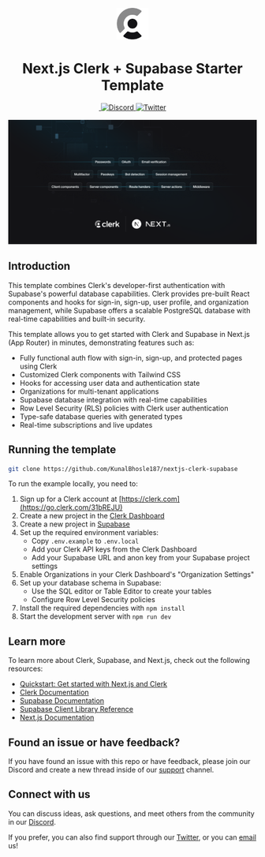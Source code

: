 <p align="center">
  <a href="https://go.clerk.com/e3UDpP4" target="blank" rel="noopener noreferrer">
   <picture>
      <source media="(prefers-color-scheme: dark)" srcset="./public/light-logo.png">
      <img src="./public/dark-logo.png" height="64">
    </picture>
  </a>
  <br />
</p>
<div align="center">
  <h1>
    Next.js Clerk + Supabase Starter Template
  </h1>
  <a href="https://www.npmjs.com/package/@clerk/clerk-js">
    <img alt="" src="https://img.shields.io/npm/dm/@clerk/clerk-js" />
  </a>
  <a href="https://discord.com/invite/b5rXHjAg7A">
    <img alt="Discord" src="https://img.shields.io/discord/856971667393609759?color=7389D8&label&logo=discord&logoColor=ffffff" />
  </a>
  <a href="https://twitter.com/clerkdev">
    <img alt="Twitter" src="https://img.shields.io/twitter/url.svg?label=%40clerkdev&style=social&url=https%3A%2F%2Ftwitter.com%2Fclerkdev" />
  </a>
  <br />
  <br />
  <img alt="Clerk Hero Image" src="public/og.png">
</div>

## Introduction

This template combines Clerk's developer-first authentication with Supabase's powerful database capabilities. Clerk provides pre-built React components and hooks for sign-in, sign-up, user profile, and organization management, while Supabase offers a scalable PostgreSQL database with real-time capabilities and built-in security.

This template allows you to get started with Clerk and Supabase in Next.js (App Router) in minutes, demonstrating features such as:

- Fully functional auth flow with sign-in, sign-up, and protected pages using Clerk
- Customized Clerk components with Tailwind CSS
- Hooks for accessing user data and authentication state
- Organizations for multi-tenant applications
- Supabase database integration with real-time capabilities
- Row Level Security (RLS) policies with Clerk user authentication
- Type-safe database queries with generated types
- Real-time subscriptions and live updates

## Running the template

```bash
git clone https://github.com/KunalBhosle187/nextjs-clerk-supabase
```

To run the example locally, you need to:

1. Sign up for a Clerk account at [https://clerk.com](https://go.clerk.com/31bREJU)
2. Create a new project in the [Clerk Dashboard](https://go.clerk.com/4I5LXFj)
3. Create a new project in [Supabase](https://supabase.com)
4. Set up the required environment variables:
   - Copy `.env.example` to `.env.local`
   - Add your Clerk API keys from the Clerk Dashboard
   - Add your Supabase URL and anon key from your Supabase project settings
5. Enable Organizations in your Clerk Dashboard's "Organization Settings"
6. Set up your database schema in Supabase:
   - Use the SQL editor or Table Editor to create your tables
   - Configure Row Level Security policies
7. Install the required dependencies with `npm install`
8. Start the development server with `npm run dev`

## Learn more

To learn more about Clerk, Supabase, and Next.js, check out the following resources:

- [Quickstart: Get started with Next.js and Clerk](https://go.clerk.com/vgWhQ7B)
- [Clerk Documentation](https://go.clerk.com/aNiTioa)
- [Supabase Documentation](https://supabase.com/docs)
- [Supabase Client Library Reference](https://supabase.com/docs/reference/javascript/introduction)
- [Next.js Documentation](https://nextjs.org/docs)

## Found an issue or have feedback?

If you have found an issue with this repo or have feedback, please join our Discord and create a new thread inside of our [support](https://clerk.com/discord) channel.

## Connect with us

You can discuss ideas, ask questions, and meet others from the community in our [Discord](https://clerk.com/discord).

If you prefer, you can also find support through our [Twitter](https://twitter.com/ClerkDev), or you can [email](mailto:support@clerk.dev) us!
